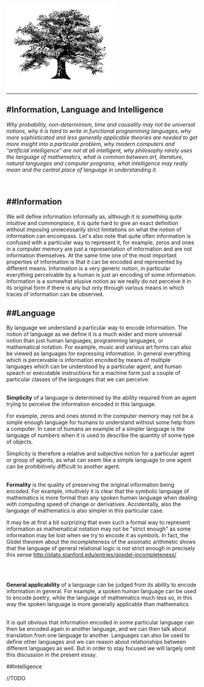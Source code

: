 ![alt text](images/oak.jpg "Oak")

---
#Information, Language and Intelligence
---

*Why probability, non-determinism, time and causality may not be universal notions, why it is hard to write in functional programming languages, why more sophisticated and less generally applicable theories are needed to get more insight into a particular problem, why modern computers and “artificial intelligence” are not at all intelligent, why philosophy rarely uses the language of mathematics, what is common between art, literature, natural languages and computer programs, what intelligence may really mean and the central place of language in understanding it.*<br/><br/><br/>

##Information
---

We will define information informally as, although it is something quite intuitive and commonplace, it is quite hard to give an exact definition without imposing unnecessarily strict limitations on what the notion of information can encompass. Let's also note that quite often information is confused with a particular way to represent it, for example, zeros and ones in a computer memory are just a representation of information and are not information themselves.
At the same time one of the most important properties of information is that it can be encoded and represented by different means. Information is a very generic notion, in particular everything perceivable by a human is just an encoding of some information. Information is a somewhat elusive notion as we really do not perceive it in its original form if there is any but only through various means in which traces of information can be observed.

##Language
---

By language we understand a particular way to encode information. The notion of language as we define it is a much wider and more universal notion than just human languages, programming languages, or mathematical notation. For example, music and various art forms can also be viewed as languages for expressing information. In general everything which is perceivable is information encoded by means of multiple languages which can be understood by a particular agent, and human speach or executable instructions for a machine form just a couple of particular classes of the languages that we can perceive.<br/><br/>

__Simplicity__ of a language is determined by the ability required from an agent trying to perceive the information encoded in this language.

For example, zeros and ones stored in the computer memory may not be a simple enough language for humans to understand without some help from a computer. In case of humans an example of a simpler language is the language of numbers when it is used to describe the quantity of some type of objects.

Simplicity is therefore a relative and subjective notion for a particular agent or group of agents, as what can seem like a simple language to one agent can be prohibitively difficult to another agent.<br/><br/>

__Formality__ is the quality of preserving the original information being encoded. For example, intuitively it is clear that the symbolic language of mathematics is more formal than any spoken human language when dealing with computing speed of change or derivatives. Accidentally, also the language of mathematics is also simpler in this particular case.

It may be at first a bit surprizing that even such a formal way to represent information as mathematical notation may not be "strict enough" as some information may be lost when we try to encode it as symbols. In fact, the Gödel theorem about the incompleteness of the axiomatic arithmetic shows that the language of general relational logic is not strict enough in precisely this sense http://plato.stanford.edu/entries/goedel-incompleteness/

<br/><br/>

__General applicability__ of a language can be judged from its ability to encode information in general. For example, a spoken human language can be used to encode poetry, while the language of mathematics much less so, in this way the spoken language is more generally applicable than mathematics.<br/><br/>

It is quit obvious that information encoded in some particular language can then be encoded again in another language, and we can then talk about translation from one language to another. Languages can also be used to define other languages and we can reason about relationships between different languages as well. But in order to stay focused we will largely omit this discussion in the present essay.

##Intelligence

//TODO